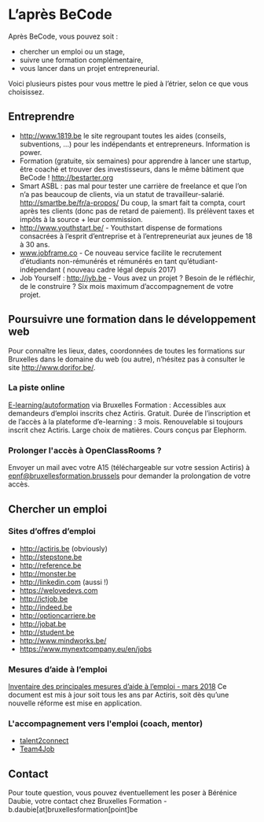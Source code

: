 # L’après BeCode

Après BeCode, vous pouvez soit :

- chercher un emploi ou un stage,
- suivre une formation complémentaire, 
- vous lancer dans un projet entrepreneurial.

Voici plusieurs pistes pour vous mettre le pied à l’étrier, selon ce que vous choisissez.

## Entreprendre

- http://www.1819.be le site regroupant toutes les aides (conseils, subventions, …) pour les indépendants et entrepreneurs. Information is power.
- Formation (gratuite, six semaines) pour apprendre à lancer une startup, être coaché et trouver des investisseurs, dans le même bâtiment que BeCode !  http://bestarter.org 
- Smart ASBL : pas mal pour tester une carrière de freelance et que l’on n’a pas beaucoup de clients, via un statut de travailleur-salarié. http://smartbe.be/fr/a-propos/  Du coup, la smart fait ta compta, court après tes clients (donc pas de retard de paiement). Ils prélèvent taxes et impôts à la source + leur commission. 
- http://www.youthstart.be/ - Youthstart dispense de formations consacrées à l’esprit d’entreprise et à l’entrepreneuriat aux jeunes de 18 à 30 ans.
- www.jobframe.co - Ce nouveau service facilite le recrutement d’étudiants non-rémunérés et rémunérés en tant qu’étudiant-indépendant ( nouveau cadre légal depuis 2017)
- Job Yourself : http://jyb.be - Vous avez un projet ? Besoin de le réfléchir, de le construire ? Six mois maximum d’accompagnement de votre projet.

## Poursuivre une formation dans le développement web

Pour connaître les lieux, dates, coordonnées de toutes les formations sur Bruxelles dans le domaine du web (ou autre), n’hésitez pas à consulter le site http://www.dorifor.be/.

### La piste online

[E-learning/autoformation](http://www.bruxellesformation.be/Demandeurs-d-emploi/formations-a-distance.html) via Bruxelles Formation : Accessibles aux demandeurs d’emploi inscrits chez Actiris. Gratuit. Durée de l’inscription et de l’accès à la plateforme d’e-learning : 3 mois. Renouvelable si toujours inscrit chez Actiris. Large choix de matières. Cours conçus par Elephorm.

### Prolonger l'accès à OpenClassRooms ?

Envoyer un mail avec votre A15 (téléchargeable sur votre session Actiris) à epnf@bruxellesformation.brussels pour demander la prolongation de votre accès.

## Chercher un emploi
### Sites d’offres d’emploi
- http://actiris.be (obviously) 
- http://stepstone.be 
- http://reference.be 
- http://monster.be 
- http://linkedin.com (aussi !) 
- https://welovedevs.com
- http://ictjob.be 
- http://indeed.be 
- http://optioncarriere.be 
- http://jobat.be 
- http://student.be
- http://www.mindworks.be/
- https://www.mynextcompany.eu/en/jobs

### Mesures d’aide à l’emploi
[Inventaire des principales mesures d’aide à l’emploi - mars 2018](http://www.actiris.be/Portals/34/inventaire_aide_emploi_2018-03-14.pdf)
Ce document est mis à jour soit tous les ans par Actiris, soit dès qu’une nouvelle réforme est mise en application.

### L'accompagnement vers l'emploi (coach, mentor)
- [talent2connect](http://www.talent2connect.be/)
- [Team4Job](http://www.team4job.be/)

## Contact
Pour toute question, vous pouvez éventuellement les poser à Bérénice Daubie, votre contact chez Bruxelles Formation - b.daubie[at]bruxellesformation[point]be
